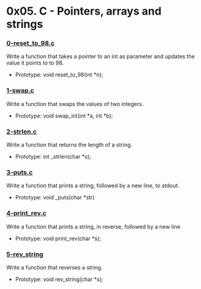 # 0x05. C - Pointers, arrays and strings

### [0-reset_to_98.c]()

Write a function that takes a pointer to an int as parameter and updates the value it points to to 98.
* Prototype: void reset_to_98(int \*n);

### [1-swap.c]()

Write a function that swaps the values of two integers.
* Prototype: void swap_int(int \*a, int \*b);

### [2-strlen.c]()
Write a function that returns the length of a string.
* Prototype: int \_strlen(char \*s);

### [3-puts.c]()
Write a function that prints a string, followed by a new line, to stdout.
* Prototype: void \_puts(char \*str)

### [4-print_rev.c]()
Write a function that prints a string, in reverse, followed by a new line
* Prototype: void print_rev(char \*s);

### [5-rev_string]()
Write a function that reverses a string.
* Prototype: void rev_string(char \*s);
